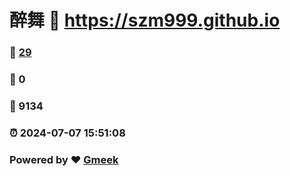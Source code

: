 # 醉舞 :link: https://szm999.github.io 
### :page_facing_up: [29](https://szm999.github.io/tag.html) 
### :speech_balloon: 0 
### :hibiscus: 9134 
### :alarm_clock: 2024-07-07 15:51:08 
### Powered by :heart: [Gmeek](https://github.com/Meekdai/Gmeek)
